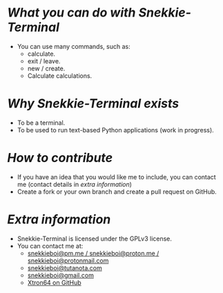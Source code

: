 #  *What you can do with Snekkie-Terminal* #
  - You can use many commands, such as:
  	- calculate.
    - exit / leave.
    - new / create.
    - Calculate calculations.
# *Why Snekkie-Terminal exists* #
  - To be a terminal.
  - To be used to run text-based Python applications (work in progress).
# *How to contribute* #
  - If you have an idea that you would like me to include, you can contact me (contact details in *extra information*)
  - Create a fork or your own branch and create a pull request on GitHub.
# *Extra information* #
  - Snekkie-Terminal is licensed under the GPLv3 license. 
  - You can contact me at:
  	- [snekkieboi@pm.me / snekkieboi@proton.me / snekkieboi@protonmail.com](mailto:snekkieboi@proton.me)
  	- [snekkieboi@tutanota.com](mailto:snekkieboi@tutanota.com)
  	- [snekkieboi@gmail.com](mailto:snekkieboi@gmail.com)
  	- [Xtron64 on GitHub](https://github.com/Xtron64)
